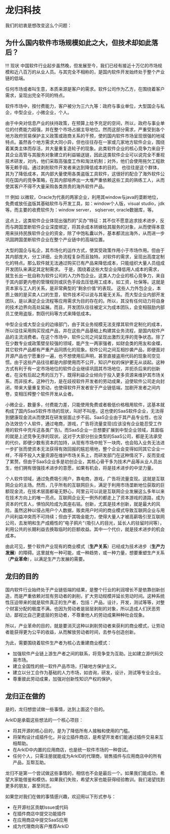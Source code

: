 # 龙归科技

我们的初衷是想改变这么个问题：

## 为什么国内软件市场规模如此之大，但技术却如此落后？

!!! 现状
    中国软件行业起步虽然晚，但发展至今，我们已经有接近十万亿的市场规模和近八百万的从业人员。与其完全不相称的，是国内软件开发始终处于整个产业链的低端。

任何市场或者叫生意，本质来源是客户的需求。软件公司作为乙方，在围绕着客户需求，呈现出完全不同的特点。

软件市场中，按付费能力，客户被分为三六九等：政府与事业单位，大型国企与私企，中型企业，小微企业，个人。

由于中央对信息产业的扶持政策，在预算上给予充足的空间，所以，政府与事业单位的付费能力超强，并在整个市场占据主导地位。然而这部分需求，严重受到各个地方政府贸易保护主义政策或政商关系的干预，使的国内软件市场呈现很强的地域特点。虽然各个地方需求大同小异，但也往往存在一家或几家地方软件企业，围绕着某类主体而存活，并大量重复造轮子的现象。此类软件企业的核心竞争力来自于其企业高管与其服务对象建立的利益输送链，因此这类软件企业可以说完全不重视技术研发，对内，他们采取高强度工作和淘汰机制；对外，他们会使用拖欠工程款等无赖手段。通过剥削软件开发者来达到降低成本的目的。
也往往是这个群体，其为了降低成本，其内部大量使用各类盗版工具软件，这很好的配合了海外软件公司在国内的竞争策略，在其内部培养出一大堆严重依赖这些工具的熟练工人，从而使其客户不得不大量采购各类昂贵的海外软件产品。

!!! 例如
    以微软，Oracle为代表的两家企业，利用其window与java的垄断地位，免费或放任盗版其基础软件与开发工具，如：window个人版，visual studio，jdk等。而主要的收费软件为：window server， sqlserver, oracle数据库，等。

这点上，这类软件企业体现出强烈的"买办"特征：其不仅不愿意追求技术进步，反而与跨国垄断软件企业深度绑定，将其余成本转嫁给其服务的对象，从而使得本意用来扶持民族软件企业的资金，除了中饱私囊以外，基本都流出海外，从而进一步巩固跨国垄断软件企业在整个产业链中的高端位置。

大型的国企与私企，其市场化的运作方式，使其受政策作用小于市场作用。但由于其内部庞大，分工详细，业务流程复杂而且独特。对软件的需求，呈现出高度定制化的特点。那么软件就无法通过购买已有产品来降低成本，只能组织大量人员组成开发团队来满足其定制需求。
于是，围绕着这些大型企业降低用人成本的需求，就生长出一批自称为软件公司的人力外包企业。这类人力企业的核心竞争力，来自于其内部更内卷的管理规则或灰色手段去压低用工成本，如工资，社保等。这就是资本家与工人的关系，是非常典型的”剩余价值“的表现。
这些人力外包企业，本质上做的是买卖人口的生意，软件技术可以说与其毫无关系。而大型企业内部开发团队，是以满足企业流程等应用需求为目的存在的。所以，其没有任何动力将自身的技术边界向高处延展。而且，开发团队往往被定义为成本团队，会变相鼓励内部员工使用盗版，剽窃代码等方式来降低成本。

中型企业或大型企业的边缘部门，由于其业务规模无法支撑其软件定制化的成本，所以往往采用购买现成产品，并在这些产品基础上构建其业务流程，是国内软件产品的主流消费者。在这个市场中，软件公司之间呈现出激烈无序的竞争状态。除了在少数专业或政策壁垒较强的领域，能产生一两家强者，如财会类的用友和金蝶，其它软件产品都有严重产品同质化的现象。软件公司之间互相抄袭产品，即便面对开源产品也宁愿重抄一遍，也不想使用后声明，甚至直接盗用代码的现象司空见惯。由于这些产品往往都是内部使用而不公开，知识产权的保护更无从谈起。这种方式有利于有一定市场地位的软件企业继续巩固其市场地位，并扼杀后来的创新者。在没有后起之秀的压力下，既得利益企业倾向于投入更多资源来维护其市场关系，而非技术。这种行为，是在歧视软件开发者的劳动成果，迫使软件公司走向封闭，带来大量重复劳动，也使得软件开发者安于产业链低端，加剧开发者之间内卷，变相压榨整个软件开发从业者。

小微企业，数量多，付费能力差，只能使用免费或者极低价格租用软件，这基本就构成了国内SaaS软件市场的现状，叫好不叫座。这也使的SaaS软件企业，无法得到健康现金流从而使其在研发层面止步不前。SaaS企业由于其产品专业性，也没办法效仿个人软件，通过电商，游戏，广告将流量变现(应该没有企业能忍受工作用的软件中充斥这各类广告)。而SaaS企业一旦想要扩展到中型企业领域，其面临的就是上述竞争无序的现状。这对于大部分创业类型的SaaS公司，都是无法承受的代价。即便少数有资本的加持，从现有市场中抢下一块肉，也会陷入业务无法进一步扩张而使资本无法获得有效回报的尴尬境地，整个企业会变得如同其它企业一样，不得不投入大量资源在维护市场关系上，而研发部门在这种情况下，反而变成了累赘。但由于SaaS企业多是初创企业，其核心骨干多为技术产品等从业人员出生，他们拥有很强技术进步的意愿，如果有机会，将是技术进步的中坚力量。

个人软件领域，通过免费吸引用户，靠电商，游戏，广告将流量变现。这就是互联网企业的主场。然而，几乎所有的互联网巨头，满足于利用市场垄断地位获取的巨额现金流，在技术层面都毫无野心，阿里云可以说是互联网企业发展这么多年以来在技术方向上的唯一亮点。互联网企业无一例外的都走上了资本游戏的道路，成为资本的代言人，惧怕风险成为其座右铭。创新，尤其是技术创新，就是最大的风险。虽然这种以侵占用户个人数据，贩卖用户时间的商业模式导致互联网企业与用户间利益冲突而不可持续；但由于其吸金能力，使得大量人才被高薪吸引至互联网公司，去发明和生产成瘾性的”电子鸦片“（吸引人的目光，延长人的驻留时间等），利用公共的长期利益去换取临时的巨额收益。其中一个代价，就是技术进步的机会成本。

由此可见，整个软件产业现有的商业模式（**生产关系**）已经成为技术进步（**生产力发展**）的障碍。这里就有一种可能，或一种趋势，或一种力量，想要重塑生产关系（**产业革命**），以满足生产力发展的需要。

## 龙归的目的

国内软件行业始终处于产业链低端的结果，是整个行业的利润增长不是依靠创新创造，而是严重依赖对现有劳动者的剥削，扩大劳动规模并延长劳动时间。这种系统性压迫带来的就是软件真正的生产者，包括：产品，设计，开发，测试等等，对整个财富分配的极度不满。也因为劳动者是层层剥削的对象，所以造成人们厌恶劳动，鄙视比自己更底层的劳动者，不尊重他人的劳动成果种种社会现象。

所以，产业革命的目的，就是要消灭这种以剥削劳动者来获利的商业模式，让劳动者能获得更为公平的收益，从而解放劳动者时间，去参与创造创新。

为此，需要围绕着软件生产者为核心去重建商业模式：

* 加强软件产业链上游生产者之间的联系，将竞争变为互助。比如建立源代码交易市场。
* 建立全国性的统一软件产品市场，打破地方保护主义。
* 建立以分工合作为基础的人力市场，如咨询，研发，设计，测试等专业企业。
* 尊重彼此劳动成果，加强对创新性知识产权的保护。

## 龙归正在做的

是的，龙归想尝试做一些事情，达到上面这个目的。

ArkID是承载这些想法的一个核心项目：

* 将其开源的核心目的，是为了降低所有人接触和使用的门槛。
* 将架构设计成插件化，并设立插件商店，是希望开发者们能通过插件交易来互相帮助。
* 在ArkID中内置的应用商店，也是统一软件市场的一种尝试。
* 任何个人，只需注册就能成为ArkID的代理商，销售插件与应用商店中的所有产品，互帮互助。

龙归不是第一个尝试做这些事情的，相信也不会是最后一个。如果我们能成功，希望大家能借鉴和模仿。如果我们失败，希望大家也能获得经验教训。我们渴望找到更多的朋友，甚至同志。

如果您对我们在做的事情感兴趣，欢迎用以下形式参与：

* 在开源社区贡献Issue或代码
* 在插件商店中提交功能插件
* 在应用商店中提交SaaS应用
* 成为代理商向客户推荐ArkID